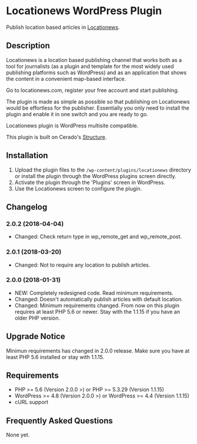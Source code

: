 # Locationews WordPress Plugin

Publish location based articles in [Locationews](https://www.locationews.com).

## Description

Locationews is a location based publishing channel that works both as a tool for journalists (as a plugin and template for the most widely used publishing platforms such as WordPress) and as an application that shows the content in a convenient map-based interface.

Go to locationews.com, register your free account and start publishing.

The plugin is made as simple as possible so that publishing on Locationews would be effortless for the publisher. Essentially you only need to install the plugin and enable it in one switch and you are ready to go.

Locationews plugin is WordPress multisite compatible.

This plugin is built on Cerado's [Structure](https://github.com/cedaro/structure).

## Installation

1. Upload the plugin files to the `/wp-content/plugins/locationews` directory or install the plugin through the WordPress plugins screen directly.
2. Activate the plugin through the 'Plugins' screen in WordPress.
3. Use the Locationews screen to configure the plugin.

## Changelog

### 2.0.2 (2018-04-04)
* Changed:	Check return type in wp_remote_get and wp_remote_post.

### 2.0.1 (2018-03-20)
* Changed:	Not to require any location to publish articles.

### 2.0.0 (2018-01-31)
* NEW:  Completely redesigned code. Read minimum requirements.
* Changed:  Doesn't automatically publish articles with default location.
* Changed:  Minimum requirements changed. From now on this plugin requires at least PHP 5.6 or newer. Stay with the 1.1.15 if you have an older PHP version.

## Upgrade Notice
Minimun requirements has changed in 2.0.0 release. Make sure you have at least PHP 5.6 installed or stay with 1.1.15.

## Requirements
* PHP >= 5.6 (Version 2.0.0 >) or PHP >= 5.3.29 (Version 1.1.15)
* WordPress >= 4.8 (Version 2.0.0 >) or WordPress >= 4.4 (Version 1.1.15)
* cURL support

## Frequently Asked Questions
None yet.
